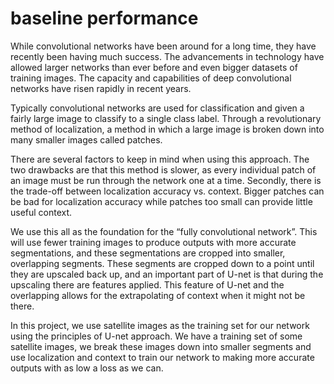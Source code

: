 # baseline performance
While convolutional networks have been around for a long time, they have recently been having much success. The advancements in technology have allowed larger networks than ever before and even bigger datasets of training images. The capacity and capabilities of deep convolutional networks have risen rapidly in recent years.

Typically convolutional networks are used for classification and given a fairly large image to classify to a single class label. Through a revolutionary method of localization, a method in which a large image is broken down into many smaller images called patches.

There are several factors to keep in mind when using this approach. The two drawbacks are that this method is slower, as every individual patch of an image must be run through the network one at a time. Secondly, there is the trade-off between localization accuracy vs. context. Bigger patches can be bad for localization accuracy while patches too small can provide little useful context.

We use this all as the foundation for the “fully convolutional network”. This will use fewer training images to produce outputs with more accurate segmentations, and these segmentations are cropped into smaller, overlapping segments. These segments are cropped down to a point until they are upscaled back up, and an important part of U-net is that during the upscaling there are features applied. This feature of U-net and the overlapping allows for the extrapolating of context when it might not be there.

In this project, we use satellite images as the training set for our network using the principles of U-net approach. We have a training set of some satellite images, we break these images down into smaller segments and use localization and context to train our network to making more accurate outputs with as low a loss as we can.
